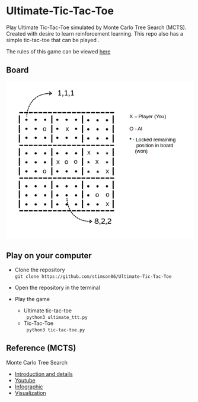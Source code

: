 # Ultimate-Tic-Tac-Toe
Play Ultimate Tic-Tac-Toe simulated by Monte Carlo Tree Search (MCTS). Created with desire to learn reinforcement learning. 
This repo also has a simple tic-tac-toe that can be played .

The rules of this game can be viewed [here](http://mathwithbaddrawings.com/2013/06/16/ultimate-tic-tac-toe/)

## Board
![alt text](https://github.com/stimson06/Ultimate-Tic-Tac-Toe/blob/master/Board_details.png)

## Play on your computer
* Clone the repository \
```git clone https://github.com/stimson06/Ultimate-Tic-Tac-Toe```

* Open the repository in the terminal
* Play the game
  - Ultimate tic-tac-toe\
    ``` python3 ultimate_ttt.py```
  - Tic-Tac-Toe\
    ``` python3 tic-tac-toe.py```
 
 ## Reference (MCTS)
 Monte Carlo Tree Search
  - [Introduction and details](http://jeffbradberry.com/posts/2015/09/intro-to-monte-carlo-tree-search/)
  - [Youtube](https://www.youtube.com/watch?v=hmQogtp6-fs)
  - [Infographic](https://medium.com/applied-data-science/alphago-zero-explained-in-one-diagram-365f5abf67e0)
  - [Visualization](https://vgarciasc.github.io/mcts-viz/)
